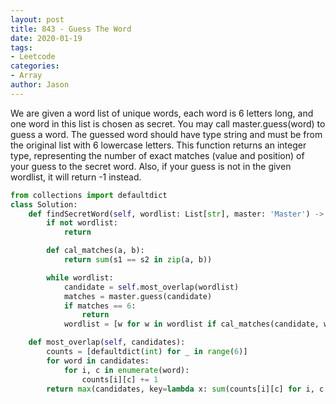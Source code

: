 ```yaml
---
layout: post
title: 843 - Guess The Word
date: 2020-01-19
tags:
- Leetcode
categories:
- Array
author: Jason
---
```

We are given a word list of unique words, each word is 6 letters long, and one word in this list is chosen as secret. You may call master.guess(word) to guess a word.  The guessed word should have type string and must be from the original list with 6 lowercase letters. This function returns an integer type, representing the number of exact matches (value and position) of your guess to the secret word.  Also, if your guess is not in the given wordlist, it will return -1 instead.

```python
from collections import defaultdict
class Solution:
    def findSecretWord(self, wordlist: List[str], master: 'Master') -> None:
        if not wordlist:
            return

        def cal_matches(a, b):
            return sum(s1 == s2 in zip(a, b))

        while wordlist:
            candidate = self.most_overlap(wordlist)
            matches = master.guess(candidate)
            if matches == 6:
                return
            wordlist = [w for w in wordlist if cal_matches(candidate, w) == matches]

    def most_overlap(self, candidates):
        counts = [defaultdict(int) for _ in range(6)]
        for word in candidates:
            for i, c in enumerate(word):
                counts[i][c] += 1
        return max(candidates, key=lambda x: sum(counts[i][c] for i, c in enumerate(x)))
```
